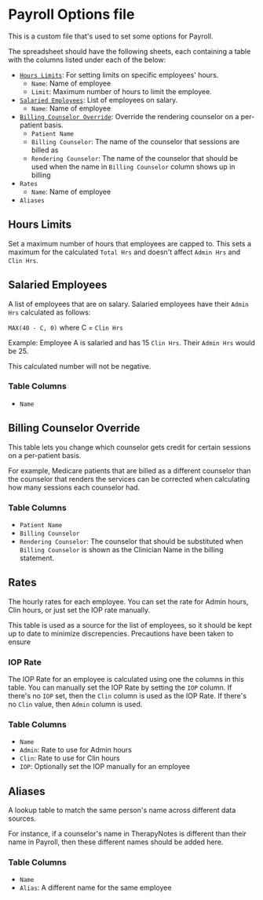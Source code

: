 # Payroll Options file

This is a custom file that's used to set some options for Payroll.

The spreadsheet should have the following sheets, each containing a table with the columns listed under each of the below:

- [`Hours Limits`]: For setting limits on specific employees' hours.
  - `Name`: Name of employee
  - `Limit`: Maximum number of hours to limit the employee.
- [`Salaried Employees`]: List of employees on salary.
  - `Name`: Name of employee
- [`Billing Counselor Override`]: Override the rendering counselor on a per-patient basis.
  - `Patient Name`
  - `Billing Counselor`: The name of the counselor that sessions are billed as
  - `Rendering Counselor`: The name of the counselor that should be used when the name in `Billing Counselor` column shows up in billing
- `Rates`
  - `Name`: Name of employee
- `Aliases`

[`hours limits`]: #hours-limits
[`salaried employees`]: #salaried-employees
[`billing counselor override`]: #billing-counselor-override
[`rates`]: #rates
[`aliases`]: #aliases

## Hours Limits

Set a maximum number of hours that employees are capped to. This sets a maximum for the calculated `Total Hrs` and doesn't affect `Admin Hrs` and `Clin Hrs`.

## Salaried Employees

A list of employees that are on salary. Salaried employees have their `Admin Hrs` calculated as follows:

`MAX(40 - C, 0)` where C = `Clin Hrs`

Example: Employee A is salaried and has 15 `Clin Hrs`. Their `Admin Hrs` would be 25.

This calculated number will not be negative.

### Table Columns

- `Name`

## Billing Counselor Override

This table lets you change which counselor gets credit for certain sessions on a per-patient basis.

For example, Medicare patients that are billed as a different counselor than the counselor that renders the services can be corrected when calculating how many sessions each counselor had.

### Table Columns

- `Patient Name`
- `Billing Counselor`
- `Rendering Counselor`: The counselor that should be substituted when `Billing Counselor` is shown as the Clinician Name in the billing statement.

## Rates

The hourly rates for each employee. You can set the rate for Admin hours, Clin hours, or just set the IOP rate manually.

This table is used as a source for the list of employees, so it should be kept up to date to minimize discrepencies. Precautions have been taken to ensure

### IOP Rate

The IOP Rate for an employee is calculated using one the columns in this table. You can manually set the IOP Rate by setting the `IOP` column. If there's no `IOP` set, then the `Clin` column is used as the IOP Rate. If there's no `Clin` value, then `Admin` column is used.

### Table Columns

- `Name`
- `Admin`: Rate to use for Admin hours
- `Clin`: Rate to use for Clin hours
- `IOP`: Optionally set the IOP manually for an employee

## Aliases

A lookup table to match the same person's name across different data sources.

For instance, if a counselor's name in TherapyNotes is different than their name in Payroll, then these different names should be added here.

### Table Columns

- `Name`
- `Alias`: A different name for the same employee
